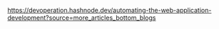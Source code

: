 https://devoperation.hashnode.dev/automating-the-web-application-development?source=more_articles_bottom_blogs